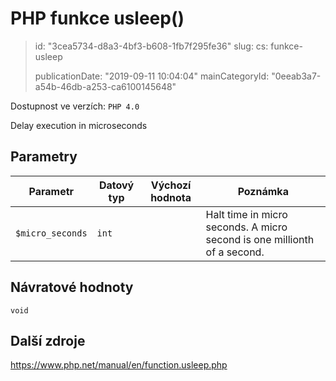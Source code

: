 PHP funkce usleep()
===================

> id: "3cea5734-d8a3-4bf3-b608-1fb7f295fe36"
> slug:
> 	cs: funkce-usleep
>
> publicationDate: "2019-09-11 10:04:04"
> mainCategoryId: "0eeab3a7-a54b-46db-a253-ca6100145648"

Dostupnost ve verzích: `PHP 4.0`

Delay execution in microseconds


Parametry
--------------

| Parametr | Datový typ | Výchozí hodnota | Poznámka |
|-----|-----|-----|-----|
| `$micro_seconds` | `int` |  | Halt time in micro seconds. A micro second is one millionth of a second. |


Návratové hodnoty
----------------

`void`



Další zdroje
------------

https://www.php.net/manual/en/function.usleep.php
